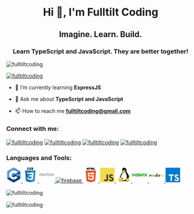 <h1 align="center">Hi 👋, I'm Fulltilt Coding</h1>
<h2 align="center">Imagine. Learn. Build.</h2>
<h3 align="center">Learn TypeScript and JavaScript. They are better together!</h3>

<p align="left"> <img src="https://komarev.com/ghpvc/?username=fulltiltcoding&label=Profile%20views&color=0e75b6&style=flat" alt="fulltiltcoding" /> </p>

<p align="left"> <a href="https://twitter.com/fulltiltcoding" target="blank"><img src="https://img.shields.io/twitter/follow/fulltiltcoding?logo=twitter&style=for-the-badge" alt="fulltiltcoding" /></a> </p>

- 🌱 I’m currently learning **ExpressJS**

- 💬 Ask me about **TypeScript and JavaScript**

- 📫 How to reach me **fulltiltcoding@gmail.com**

<h3 align="left">Connect with me:</h3>
<p align="left">
<a href="https://twitter.com/fulltiltcoding" target="blank"><img align="center" src="https://raw.githubusercontent.com/rahuldkjain/github-profile-readme-generator/master/src/images/icons/Social/twitter.svg" alt="fulltiltcoding" height="30" width="40" /></a>
<a href="https://linkedin.com/in/fulltiltcoding" target="blank"><img align="center" src="https://raw.githubusercontent.com/rahuldkjain/github-profile-readme-generator/master/src/images/icons/Social/linked-in-alt.svg" alt="fulltiltcoding" height="30" width="40" /></a>
<a href="https://www.facebook.com/profile.php?id=100088075416711" target="_blank"><img align="center" src="https://raw.githubusercontent.com/rahuldkjain/github-profile-readme-generator/master/src/images/icons/Social/facebook.svg" alt="fulltiltcoding" height="30" width="40" /></a>
<a href="https://www.youtube.com/@fulltiltcoding" target="blank"><img align="center" src="https://raw.githubusercontent.com/rahuldkjain/github-profile-readme-generator/master/src/images/icons/Social/youtube.svg" alt="fulltiltcoding" height="30" width="40" /></a>
</p>

<h3 align="left">Languages and Tools:</h3>
<p align="left"> <a href="https://www.w3schools.com/cpp/" target="_blank" rel="noreferrer"> <img src="https://raw.githubusercontent.com/devicons/devicon/master/icons/cplusplus/cplusplus-original.svg" alt="cplusplus" width="40" height="40"/> </a> <a href="https://www.w3schools.com/css/" target="_blank" rel="noreferrer"> <img src="https://raw.githubusercontent.com/devicons/devicon/master/icons/css3/css3-original-wordmark.svg" alt="css3" width="40" height="40"/> </a> <a href="https://expressjs.com" target="_blank" rel="noreferrer"> <img src="https://raw.githubusercontent.com/devicons/devicon/master/icons/express/express-original-wordmark.svg" alt="express" width="40" height="40"/> </a> <a href="https://firebase.google.com/" target="_blank" rel="noreferrer"> <img src="https://www.vectorlogo.zone/logos/firebase/firebase-icon.svg" alt="firebase" width="40" height="40"/> </a> <a href="https://www.w3.org/html/" target="_blank" rel="noreferrer"> <img src="https://raw.githubusercontent.com/devicons/devicon/master/icons/html5/html5-original-wordmark.svg" alt="html5" width="40" height="40"/> </a> <a href="https://developer.mozilla.org/en-US/docs/Web/JavaScript" target="_blank" rel="noreferrer"> <img src="https://raw.githubusercontent.com/devicons/devicon/master/icons/javascript/javascript-original.svg" alt="javascript" width="40" height="40"/> </a> <a href="https://www.linux.org/" target="_blank" rel="noreferrer"> <img src="https://raw.githubusercontent.com/devicons/devicon/master/icons/linux/linux-original.svg" alt="linux" width="40" height="40"/> </a> <a href="https://www.nginx.com" target="_blank" rel="noreferrer"> <img src="https://raw.githubusercontent.com/devicons/devicon/master/icons/nginx/nginx-original.svg" alt="nginx" width="40" height="40"/> </a> <a href="https://nodejs.org" target="_blank" rel="noreferrer"> <img src="https://raw.githubusercontent.com/devicons/devicon/master/icons/nodejs/nodejs-original-wordmark.svg" alt="nodejs" width="40" height="40"/> </a> <a href="https://www.typescriptlang.org/" target="_blank" rel="noreferrer"> <img src="https://raw.githubusercontent.com/devicons/devicon/master/icons/typescript/typescript-original.svg" alt="typescript" width="40" height="40"/> </a> </p>

<p><img align="center" src="https://github-readme-stats.vercel.app/api/top-langs?username=fulltiltcoding&show_icons=true&locale=en&layout=compact" alt="fulltiltcoding" /></p>

<p><img align="center" src="https://github-readme-streak-stats.herokuapp.com/?user=fulltiltcoding&" alt="fulltiltcoding" /></p>
